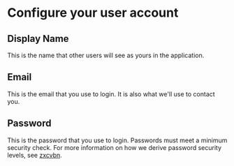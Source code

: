 # Configure your user account

## Display Name

This is the name that other users will see as yours in the application.

## Email

This is the email that you use to login. It is also what we'll use to contact you.

## Password

This is the password that you use to login. Passwords must meet a minimum security check. For more information on how we derive password security levels, see [zxcvbn](https://zxcvbn-ts.github.io/zxcvbn/guide/).
